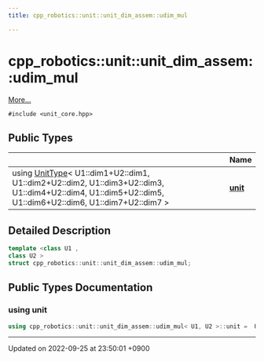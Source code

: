 ```yaml
---
title: cpp_robotics::unit::unit_dim_assem::udim_mul

---
```


# cpp_robotics::unit::unit_dim_assem::udim_mul



 [More...](#detailed-description)


`#include <unit_core.hpp>`

## Public Types

|                | Name           |
| -------------- | -------------- |
| using [UnitType](/cpp_robotics/doxybook/Classes/structcpp__robotics_1_1unit_1_1UnitType/)< U1::dim1+U2::dim1, U1::dim2+U2::dim2, U1::dim3+U2::dim3, U1::dim4+U2::dim4, U1::dim5+U2::dim5, U1::dim6+U2::dim6, U1::dim7+U2::dim7 > | **[unit](/cpp_robotics/doxybook/Classes/structcpp__robotics_1_1unit_1_1unit__dim__assem_1_1udim__mul/#using-unit)**  |

## Detailed Description

```cpp
template <class U1 ,
class U2 >
struct cpp_robotics::unit::unit_dim_assem::udim_mul;
```

## Public Types Documentation

### using unit

```cpp
using cpp_robotics::unit::unit_dim_assem::udim_mul< U1, U2 >::unit =  UnitType< U1::dim1 + U2::dim1, U1::dim2 + U2::dim2, U1::dim3 + U2::dim3, U1::dim4 + U2::dim4, U1::dim5 + U2::dim5, U1::dim6 + U2::dim6, U1::dim7 + U2::dim7>;
```


-------------------------------

Updated on 2022-09-25 at 23:50:01 +0900
